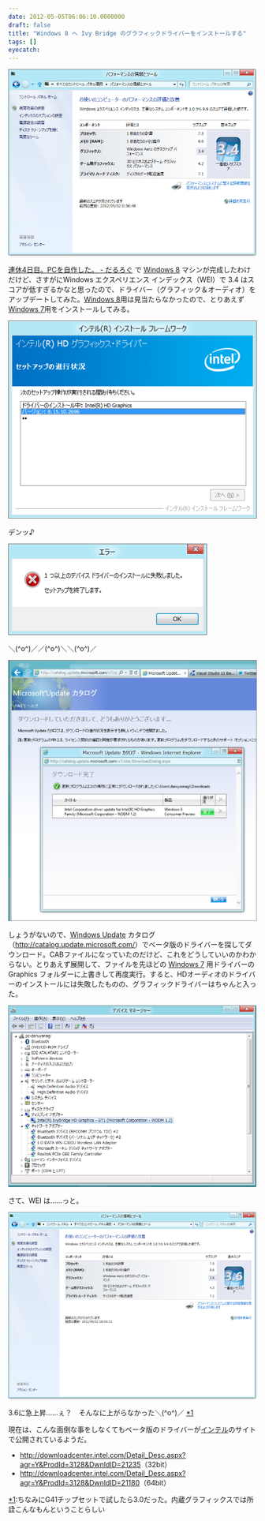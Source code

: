 ```yaml
---
date: 2012-05-05T06:06:10.0000000
draft: false
title: "Windows 8 へ Ivy Bridge のグラフィックドライバーをインストールする"
tags: []
eyecatch: 
---
```

<p><img src="20120502084711.png" alt="f:id:daruyanagi:20120502084711p:plain" title="f:id:daruyanagi:20120502084711p:plain" class="hatena-fotolife"></p><p><a href="http://daruyanagi.hatenablog.com/entry/2012/05/02/083431">&#x9023;&#x4F11;4&#x65E5;&#x76EE;&#x3002;PC&#x3092;&#x81EA;&#x4F5C;&#x3057;&#x305F;&#x3002; - &#x3060;&#x308B;&#x308D;&#x3050;</a> で <a class="keyword" href="http://d.hatena.ne.jp/keyword/Windows%208">Windows 8</a> マシンが完成したわけだけど、さすがにWindows エクスペリエンス インデックス（WEI）で 3.4 はスコアが低すぎるかなと思ったので、ドライバー（グラフィック＆オーディオ）をアップデートしてみた。<a class="keyword" href="http://d.hatena.ne.jp/keyword/Windows%208">Windows 8</a>用は見当たらなかったので、とりあえず <a class="keyword" href="http://d.hatena.ne.jp/keyword/Windows%207">Windows 7</a>用をインストールしてみる。</p><p><img src="20120505055214.png" alt="f:id:daruyanagi:20120505055214p:plain" title="f:id:daruyanagi:20120505055214p:plain" class="hatena-fotolife"></p><p>デンッ♪</p><p><img src="20120505055227.png" alt="f:id:daruyanagi:20120505055227p:plain" title="f:id:daruyanagi:20120505055227p:plain" class="hatena-fotolife"></p><p>＼(^o^)／／(^o^)＼＼(^o^)／</p><p><img src="20120505055257.png" alt="f:id:daruyanagi:20120505055257p:plain" title="f:id:daruyanagi:20120505055257p:plain" class="hatena-fotolife"></p><p>しょうがないので、<a class="keyword" href="http://d.hatena.ne.jp/keyword/Windows%20Update">Windows Update</a> カタログ（<a href="http://catalog.update.microsoft.com/">http://catalog.update.microsoft.com/</a>）でベータ版のドライバーを探してダウンロード。CABファイルになっていたのだけど、これをどうしていいのかわからない。とりあえず展開して、ファイルを先ほどの <a class="keyword" href="http://d.hatena.ne.jp/keyword/Windows%207">Windows 7</a> 用ドライバーの Graphics フォルダーに上書きして再度実行。すると、HDオーディオのドライバーのインストールには失敗したものの、グラフィックドライバーはちゃんと入った。</p><p><img src="20120505055538.png" alt="f:id:daruyanagi:20120505055538p:plain" title="f:id:daruyanagi:20120505055538p:plain" class="hatena-fotolife"></p><p>さて、WEI は……っと。</p><p><img src="20120505055629.png" alt="f:id:daruyanagi:20120505055629p:plain" title="f:id:daruyanagi:20120505055629p:plain" class="hatena-fotolife"></p><p>3.6に急上昇……ぇ？　そんなに上がらなかった＼(^o^)／ <a href="#f1" name="fn1" title="ちなみにG41チップセットで試したら3.0だった。内蔵グラフィックスでは所詮こんなもんということらしい">*1</a></p><p>現在は、こんな面倒な事をしなくてもベータ版のドライバーが<a class="keyword" href="http://d.hatena.ne.jp/keyword/%A5%A4%A5%F3%A5%C6%A5%EB">インテル</a>のサイトで公開されているようだ。</p>

<ul>
<li><a href="http://downloadcenter.intel.com/Detail_Desc.aspx?agr=Y&ProdId=3128&DwnldID=21235">http://downloadcenter.intel.com/Detail_Desc.aspx?agr=Y&ProdId=3128&DwnldID=21235</a>（32bit）</li>
<li><a href="http://downloadcenter.intel.com/Detail_Desc.aspx?agr=Y&ProdId=3128&DwnldID=21180">http://downloadcenter.intel.com/Detail_Desc.aspx?agr=Y&ProdId=3128&DwnldID=21180</a>（64bit）</li>
</ul><div class="footnote">
<p class="footnote"><a href="#fn1" name="f1" class="footnote-number">*1</a><span class="footnote-delimiter">:</span><span class="footnote-text">ちなみにG41チップセットで試したら3.0だった。内蔵グラフィックスでは所詮こんなもんということらしい</span></p>
</div>